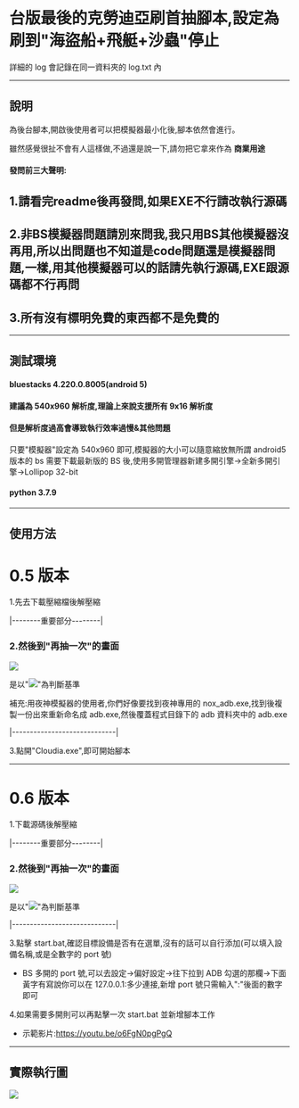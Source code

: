 # 台版最後的克勞迪亞刷首抽腳本,設定為刷到"海盜船+飛艇+沙蟲"停止

詳細的 log 會記錄在同一資料夾的 log.txt 內

---

## 說明

為後台腳本,開啟後使用者可以把模擬器最小化後,腳本依然會進行。

雖然感覺很扯不會有人這樣做,不過還是說一下,請勿把它拿來作為 **商業用途**

#### 發問前三大聲明:
## 1.請看完readme後再發問,如果EXE不行請改執行源碼
## 2.非BS模擬器問題請別來問我,我只用BS其他模擬器沒再用,所以出問題也不知道是code問題還是模擬器問題,一樣,用其他模擬器可以的話請先執行源碼,EXE跟源碼都不行再問

## 3.所有沒有標明免費的東西都不是免費的

---

## 測試環境

#### bluestacks 4.220.0.8005(android 5)

#### 建議為 540x960 解析度,理論上來說支援所有 9x16 解析度

#### 但是解析度過高會導致執行效率過慢&其他問題

只要"模擬器"設定為 540x960 即可,模擬器的大小可以隨意縮放無所謂
android5 版本的 bs 需要下載最新版的 BS 後,使用多開管理器新建多開引擎->全新多開引擎->Lollipop 32-bit

#### python 3.7.9

---

## 使用方法

# 0.5 版本

1.先去下載壓縮檔後解壓縮

|--------重要部分--------|

### 2.然後到"再抽一次"的畫面

![](https://github.com/Zhen-Bo/Cloudia/blob/master/example_image/example.jpg)

是以"![](https://github.com/Zhen-Bo/Cloudia/blob/master/example_image/again.jpg)"為判斷基準

補充:用夜神模擬器的使用者,你們好像要找到夜神專用的 nox_adb.exe,找到後複製一份出來重新命名成 adb.exe,然後覆蓋程式目錄下的 adb 資料夾中的 adb.exe

|-----------------------------|

3.點開"Cloudia.exe",即可開始腳本

---

# 0.6 版本

1.下載源碼後解壓縮

|--------重要部分--------|

### 2.然後到"再抽一次"的畫面

![](https://github.com/Zhen-Bo/Cloudia/blob/master/example_image/example.jpg)

是以"![](https://github.com/Zhen-Bo/Cloudia/blob/master/example_image/again.jpg)"為判斷基準

|-----------------------------|

3.點擊 start.bat,確認目標設備是否有在選單,沒有的話可以自行添加(可以填入設備名稱,或是全數字的 port 號)

- BS 多開的 port 號,可以去設定->偏好設定->往下拉到 ADB 勾選的那欄->下面黃字有寫說你可以在 127.0.0.1:多少連接,新增 port 號只需輸入":"後面的數字即可

4.如果需要多開則可以再點擊一次 start.bat 並新增腳本工作

- 示範影片:https://youtu.be/o6FgN0pgPgQ

---

## 實際執行圖

![](https://github.com/Zhen-Bo/Cloudia/blob/master/example_image/example2.png)
